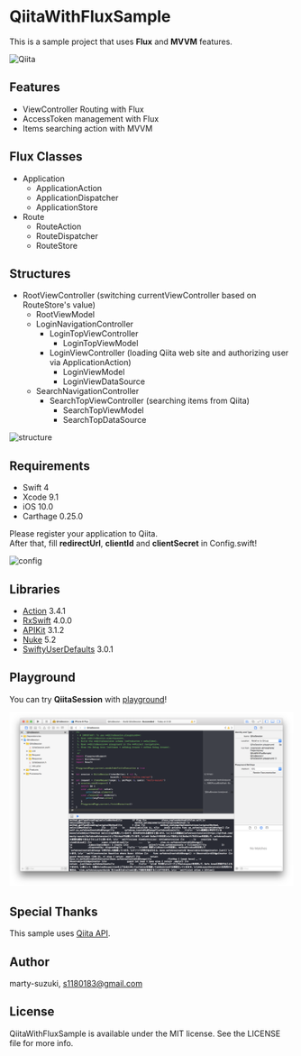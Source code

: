 # QiitaWithFluxSample

This is a sample project that uses **Flux** and **MVVM** features.

![Qiita](./Images/Qiita.gif)

## Features

- ViewController Routing with Flux
- AccessToken management with Flux
- Items searching action with MVVM

## Flux Classes

- Application
  - ApplicationAction
  - ApplicationDispatcher
  - ApplicationStore
- Route
  - RouteAction
  - RouteDispatcher
  - RouteStore

## Structures

- RootViewController (switching currentViewController based on RouteStore's value)
  - RootViewModel
  - LoginNavigationController
    - LoginTopViewController
      - LoginTopViewModel
    - LoginViewController (loading Qiita web site and authorizing user via ApplicationAction)
      - LoginViewModel
      - LoginViewDataSource
  - SearchNavigationController
    - SearchTopViewController (searching items from Qiita)
      - SearchTopViewModel
      - SearchTopDataSource

![structure](./Images/structure.jpeg)

## Requirements

- Swift 4
- Xcode 9.1
- iOS 10.0
- Carthage 0.25.0

Please register your application to Qiita.  
After that, fill **redirectUrl**, **clientId** and **clientSecret** in Config.swift!

![config](./Images/config.png)

## Libraries

- [Action](https://github.com/RxSwiftCommunity/Action) 3.4.1
- [RxSwift](https://github.com/ReactiveX/RxSwift) 4.0.0
- [APIKit](https://github.com/ishkawa/APIKit) 3.1.2
- [Nuke](https://github.com/kean/Nuke) 5.2
- [SwiftyUserDefaults](https://github.com/radex/SwiftyUserDefaults) 3.0.1

## Playground

You can try **QiitaSession** with [playground](./QiitaSession/QiitaSession.playground)!

![](./Images/playground.png)

## Special Thanks

This sample uses [Qiita API](https://qiita.com/api/v2/docs).

## Author

marty-suzuki, s1180183@gmail.com

## License

QiitaWithFluxSample is available under the MIT license. See the LICENSE file for more info.
